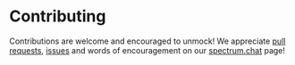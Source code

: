 # Contributing

Contributions are welcome and encouraged to unmock!  We appreciate [pull requests](https://www.github.com/unmock/unmock-js), [issues](https://www.github.com/unmock/unmock-js) and words of encouragement on our [spectrum.chat](https://spectrum.chat/unmock) page!